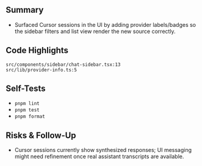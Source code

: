 ## Summary

- Surfaced Cursor sessions in the UI by adding provider labels/badges so the sidebar filters and list view render the new source correctly.

## Code Highlights

```text
src/components/sidebar/chat-sidebar.tsx:13
src/lib/provider-info.ts:5
```

## Self-Tests

- `pnpm lint`
- `pnpm test`
- `pnpm format`

## Risks & Follow-Up

- Cursor sessions currently show synthesized responses; UI messaging might need refinement once real assistant transcripts are available.
